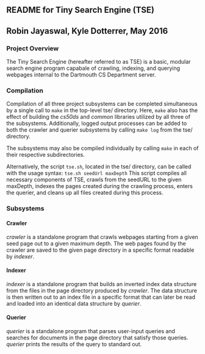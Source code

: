 ## **README for Tiny Search Engine (TSE)**
## Robin Jayaswal, Kyle Dotterrer, May 2016

### **Project Overview**
The Tiny Search Engine (hereafter referred to as TSE) is a basic, modular 
search engine program capabale of crawling, indexing, and querying webpages 
internal to the Dartmouth CS Department server. 

### **Compilation**
Compilation of all three project subsystems can be completed simultaneous by
a single call to ``` make ``` in the top-level tse/ directory. Here, ``` make ``` also has
the effect of building the _cs50ds_ and _common_ libraries utilized by all three
of the subsystems. Additionally, logged output processes can be added to 
both the crawler and querier subsystems by calling ``` make log ``` from the tse/
directory.  

The subsystems may also be compiled individually by calling ``` make ``` in each 
of their respective subdirectories. 

Alternatively, the script ``` tse.sh ```, located in the tse/ directory, can be
called with the usage syntax:
``` tse.sh seedUrl maxDepth ```
This script compiles all necessary components of TSE, crawls from the seedURL to
the given maxDepth, indexes the pages created during the crawling process, enters
the querier, and cleans up all files created during this process. 

### **Subsystems**

#### Crawler
_crawler_ is a standalone program that crawls webpages starting from a given
seed page out to a given maximum depth. The web pages found by the crawler are
saved to the given page directory in a specific format readable by _indexer_. 

#### Indexer
_indexer_ is a standalone program that builds an inverted index data structure
from the files in the page directory produced by _crawler_. The data structure 
is then written out to an index file in a specific format that can later be 
read and loaded into an identical data structure by _querier_. 

#### Querier
_querier_ is a standalone program that parses user-input queries and searches
for documents in the page directory that satisfy those queries. _querier_ prints
the results of the query to standard out. 

